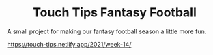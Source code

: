 <h1 align="center">
  Touch Tips Fantasy Football
</h1>

A small project for making our fantasy football season a little more fun.

https://touch-tips.netlify.app/2021/week-14/ 
